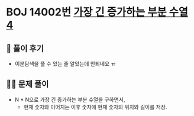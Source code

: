 # BOJ 14002번 [가장 긴 증가하는 부분 수열 4](http://noj.am/14002)

## 🌈 풀이 후기
- 이분탐색을 풀 수 있는 줄 알았는데 안되네요 ㅠ
## 👩‍🏫 문제 풀이
- N * N으로 가장 긴 증가하는 부분 수열을 구하면서,
    - 현재 숫자와 이어지는 이후 숫자에 현재 숫자의 위치와 길이를 저장.

